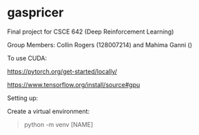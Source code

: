 # gaspricer
Final project for CSCE 642 (Deep Reinforcement Learning)

Group Members: Collin Rogers (128007214) and Mahima Ganni ()

To use CUDA:

https://pytorch.org/get-started/locally/

https://www.tensorflow.org/install/source#gpu

Setting up:

Create a virtual environment:

> python -m venv [NAME]

